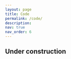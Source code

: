 ```yaml
---
layout: page
title: Code
permalink: /code/
description: 
nav: true
nav_order: 6
---
```


## Under construction
